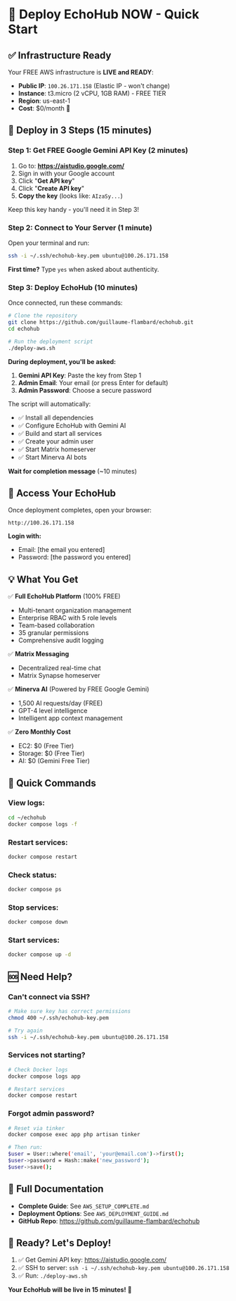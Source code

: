 # 🚀 Deploy EchoHub NOW - Quick Start

## ✅ Infrastructure Ready

Your FREE AWS infrastructure is **LIVE and READY**:

- **Public IP**: `100.26.171.158` (Elastic IP - won't change)
- **Instance**: t3.micro (2 vCPU, 1GB RAM) - FREE TIER
- **Region**: us-east-1
- **Cost**: $0/month 🎉

## 🎯 Deploy in 3 Steps (15 minutes)

### Step 1: Get FREE Google Gemini API Key (2 minutes)

1. Go to: **https://aistudio.google.com/**
2. Sign in with your Google account
3. Click "**Get API key**"
4. Click "**Create API key**"
5. **Copy the key** (looks like: `AIzaSy...`)

Keep this key handy - you'll need it in Step 3!

### Step 2: Connect to Your Server (1 minute)

Open your terminal and run:

```bash
ssh -i ~/.ssh/echohub-key.pem ubuntu@100.26.171.158
```

**First time?** Type `yes` when asked about authenticity.

### Step 3: Deploy EchoHub (10 minutes)

Once connected, run these commands:

```bash
# Clone the repository
git clone https://github.com/guillaume-flambard/echohub.git
cd echohub

# Run the deployment script
./deploy-aws.sh
```

**During deployment, you'll be asked:**

1. **Gemini API Key**: Paste the key from Step 1
2. **Admin Email**: Your email (or press Enter for default)
3. **Admin Password**: Choose a secure password

The script will automatically:
- ✅ Install all dependencies
- ✅ Configure EchoHub with Gemini AI
- ✅ Build and start all services
- ✅ Create your admin user
- ✅ Start Matrix homeserver
- ✅ Start Minerva AI bots

**Wait for completion message** (~10 minutes)

## 🎉 Access Your EchoHub

Once deployment completes, open your browser:

```
http://100.26.171.158
```

**Login with:**
- Email: [the email you entered]
- Password: [the password you entered]

## 💡 What You Get

✅ **Full EchoHub Platform** (100% FREE)
- Multi-tenant organization management
- Enterprise RBAC with 5 role levels
- Team-based collaboration
- 35 granular permissions
- Comprehensive audit logging

✅ **Matrix Messaging**
- Decentralized real-time chat
- Matrix Synapse homeserver

✅ **Minerva AI** (Powered by FREE Google Gemini)
- 1,500 AI requests/day (FREE)
- GPT-4 level intelligence
- Intelligent app context management

✅ **Zero Monthly Cost**
- EC2: $0 (Free Tier)
- Storage: $0 (Free Tier)
- AI: $0 (Gemini Free Tier)

## 📱 Quick Commands

### View logs:
```bash
cd ~/echohub
docker compose logs -f
```

### Restart services:
```bash
docker compose restart
```

### Check status:
```bash
docker compose ps
```

### Stop services:
```bash
docker compose down
```

### Start services:
```bash
docker compose up -d
```

## 🆘 Need Help?

### Can't connect via SSH?
```bash
# Make sure key has correct permissions
chmod 400 ~/.ssh/echohub-key.pem

# Try again
ssh -i ~/.ssh/echohub-key.pem ubuntu@100.26.171.158
```

### Services not starting?
```bash
# Check Docker logs
docker compose logs app

# Restart services
docker compose restart
```

### Forgot admin password?
```bash
# Reset via tinker
docker compose exec app php artisan tinker

# Then run:
$user = User::where('email', 'your@email.com')->first();
$user->password = Hash::make('new_password');
$user->save();
```

## 📖 Full Documentation

- **Complete Guide**: See `AWS_SETUP_COMPLETE.md`
- **Deployment Options**: See `AWS_DEPLOYMENT_GUIDE.md`
- **GitHub Repo**: https://github.com/guillaume-flambard/echohub

## 🎯 Ready? Let's Deploy!

1. ✅ Get Gemini API key: https://aistudio.google.com/
2. ✅ SSH to server: `ssh -i ~/.ssh/echohub-key.pem ubuntu@100.26.171.158`
3. ✅ Run: `./deploy-aws.sh`

**Your EchoHub will be live in 15 minutes!** 🚀
